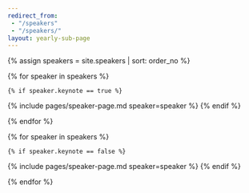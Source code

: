 ```yaml
---
redirect_from: 
 - "/speakers"
 - "/speakers/"
layout: yearly-sub-page
---
```


{% assign speakers = site.speakers | sort: order_no  %}

<div class="container speakers" id="keynote-speakers">
{% for speaker in speakers %}
	
	{% if speaker.keynote == true %}
  {% include pages/speaker-page.md speaker=speaker %}
	{% endif %}

{% endfor %}
</div>
<div class="container speakers"  id="speakers">
{% for speaker in speakers %}
	
	{% if speaker.keynote == false %}
  {% include pages/speaker-page.md speaker=speaker %}
	{% endif %}

{% endfor %}
</div>
